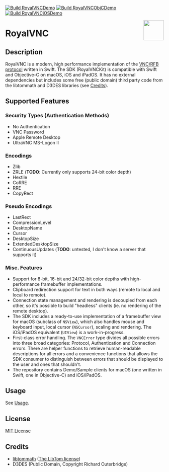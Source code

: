 [![Build RoyalVNCDemo](https://github.com/royalapplications/royalvnc/actions/workflows/build-royalvncdemo.yml/badge.svg)](https://github.com/royalapplications/royalvnc/actions/workflows/build-royalvncdemo.yml) [![Build RoyalVNCObjCDemo](https://github.com/royalapplications/royalvnc/actions/workflows/build-royalvncobjcdemo.yml/badge.svg)](https://github.com/royalapplications/royalvnc/actions/workflows/build-royalvncobjcdemo.yml) [![Build RoyalVNCiOSDemo](https://github.com/royalapplications/royalvnc/actions/workflows/build-royalvnciosdemo.yml/badge.svg)](https://github.com/royalapplications/royalvnc/actions/workflows/build-royalvnciosdemo.yml)

<img src="https://github.com/royalapplications/royalvnc/blob/master/Design/AppIconMac%20Rendered/AppIconMacOS_128.png?raw=true" align="right" width="64" height="64" />

# RoyalVNC

## Description
RoyalVNC is a modern, high performance implementation of the [VNC/RFB protocol](https://github.com/rfbproto/rfbproto/blob/master/rfbproto.rst) written in Swift.
The SDK (RoyalVNCKit) is compatible with Swift and Objective-C on macOS, iOS and iPadOS.
It has no external dependencies but includes some free (public domain) third party code from the libtommath and D3DES libraries (see [Credits](#Credits)).

## Supported Features

### Security Types (Authentication Methods)
- No Authentication
- VNC Password
- Apple Remote Desktop
- UltraVNC MS-Logon II

### Encodings
- Zlib
- ZRLE (**TODO**: Currently only supports 24-bit color depth)
- Hextile
- CoRRE
- RRE
- CopyRect

### Pseudo Encodings
- LastRect
- CompressionLevel
- DesktopName
- Cursor
- DesktopSize
- ExtendedDesktopSize
- ContinuousUpdates (**TODO**: untested, I don't know a server that supports it)

### Misc. Features
- Support for 8-bit, 16-bit and 24/32-bit color depths with high-performance framebuffer implementations.
- Clipboard redirection support for text in both ways (remote to local and local to remote).
- Connection state management and rendering is decoupled from each other, so it's possible to build "headless" clients (ie. no rendering of the remote desktop). 
- The SDK includes a ready-to-use implementation of a framebuffer view for macOS (subclass of `NSView`), which also handles mouse and keyboard input, local cursor (`NSCursor`), scaling and rendering. The iOS/iPadOS equivalent (`UIView`) is a work-in-progress.
- First-class error handling. The `VNCError` type divides all possible errors into three broad categories: Protocol, Authentication and Connection errors. There are helper functions to retrieve human-readable descriptions for all errors and a convenience functions that allows the SDK consumer to distinguish between errors that should be displayed to the user and ones that shouldn't.
- The repository contains Demo/Sample clients for macOS (one written in Swift, one in Objective-C) and iOS/iPadOS.

## Usage
See [Usage](USAGE.md).

## License
[MIT License](LICENSE)

## Credits
- [libtommath](https://github.com/libtom/libtommath) ([The LibTom license](https://github.com/libtom/libtommath/blob/develop/LICENSE))
- D3DES (Public Domain, Copyright Richard Outerbridge)
